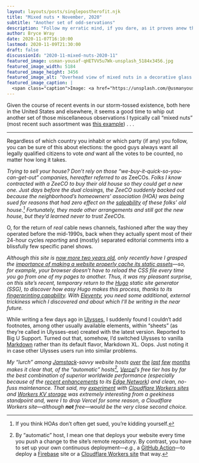 ```yaml
---
layout: layouts/posts/singlepostherofit.njk
title: "Mixed nuts • November, 2020"
subtitle: "Another set of odd-servations"
description: "Follow my erratic mind, if you dare, as it proves anew that it deserves that adjective."
author: Bryce Wray
date: 2020-11-07T16:10:00
lastmod: 2020-11-09T21:30:00
draft: false
discussionId: "2020-11-mixed-nuts-2020-11"
featured_image: usman-yousaf-qHETVV5u7Wk-unsplash_5184x3456.jpg
featured_image_width: 5184
featured_image_height: 3456
featured_image_alt: "Overhead view of mixed nuts in a decorative glass dish on an orange surface"
featured_image_caption: |
  <span class="caption">Image: <a href="https://unsplash.com/@usmanyousaf?utm_source=unsplash&amp;utm_medium=referral&amp;utm_content=creditCopyText">Usman Yousaf</a>; <a href="https://unsplash.com/s/photos/mixed-nuts?utm_source=unsplash&amp;utm_medium=referral&amp;utm_content=creditCopyText">Unsplash</a></span>
---
```


Given the course of recent events in our storm-tossed existence, both here in the United States and elsewhere, it seems a good time to whip out another set of those miscellaneous observations I typically call “mixed nuts” (most recent such assortment was [this example](/posts/2020/09/mixed-nuts-september-2020))&nbsp;.&nbsp;.&nbsp;.

---- 

Regardless of which country you inhabit or which party (if any) you follow, you can be sure of this about elections: the good guys always want all legally qualified citizens to vote *and* want all the votes to be counted, no matter how long it takes.

*Trying to sell your house? Don’t rely on those “we-buy-it-quick-so-you-can-get-out” companies, hereafter referred to as* ZeeCOs. *Folks I know contracted with a ZeeCO to buy their old house so they could get a new one. Just days before the dual closings, the ZeeCO suddenly backed out because the neighborhood’s homeowners’ association (HOA) was being sued for reasons that had zero effect on the [saleability](https://dictionary.cambridge.org/us/dictionary/english/saleable) of these folks’ old house.[^1] Fortunately, they made other arrangements and still got the new house, but they’d learned never to trust ZeeCOs.*

O, for the return of *real* cable news channels, fashioned after the way they operated before the mid-1990s, back when they actually spent most of their 24-hour cycles *reporting* and (mostly) separated editorial comments into a blissfully few specific panel shows.

*Although this site is [now more two years old](/posts/2020/09/two-but-not-terrible), only recently have I grasped the [importance of making a website properly cache its static assets](https://gtmetrix.com/leverage-browser-caching.html)—so, for example, your browser doesn’t have to reload the CSS file every time you go from one of my pages to another. Thus, it was my pleasant surprise, on this site’s recent, temporary return to the [Hugo](https://gohugo.io) static site generator (SSG), to discover how easy Hugo makes this process, thanks to its [fingerprinting capability](https://gohugo.io/hugo-pipes/fingerprint/). With [Eleventy](https://11ty.dev), you need some additional, external trickiness which I discovered and about which I’ll be writing in the near future.*

While writing a few days ago in [Ulysses](https://ulysses.app), I suddenly found I couldn’t add footnotes, among other usually available elements, within “sheets” (as they’re called in Ulysses-ese) created with the latest version. Reported to Big U Support. Turned out that, somehow, I’d switched Ulysses to vanilla [Markdown](https://daringfireball.net/projects/markdown) rather than its default flavor, Markdown XL. Oops. Just noting it in case other Ulysses users run into similar problems.

*My “lurch” among [Jamstack](https://jamstack.wtf)-savvy website hosts [over](/posts/2020/07/goodbye-hello) [the](/posts/2020/07/goodbye-hello-part-2) [last](/posts/2020/08/goodbye-hello-part-3) [few](/posts/2020/09/goodbye-hello-part-4) [months](/posts/2020/09/goodbye-hello-part-5) makes it clear that, of the “automatic” hosts[^2], [Vercel](https://vercel.com)’s free tier has by far the best combination of superior worldwide performance (especially because of the [recent enhancements](https://vercel.com/blog/new-edge-dev-infrastructure) to its [Edge Network](https://vercel.com/docs/edge-network/overview)) and clean, no-fuss maintenance. That said, my [experiment](/posts/2020/10/forward-paas) with [Cloudflare Workers sites](https://workers.cloudflare.com) and [Workers KV storage](https://developers.cloudflare.com/workers/learning/how-kv-works) was extremely interesting from a geekiness standpoint and, were I to drop Vercel for some reason, a Cloudflare Workers site—although **not** free—would be the very close second choice.*

[^1]:	If you think HOAs don’t often get sued, you’re kidding yourself.

[^2]:	By “automatic” host, I mean one that deploys your website every time you push a change to the site’s remote repository. By contrast, you have to set up your own continuous deployment—*e.g.*, a [GitHub Action](https://github.com/features/actions/)—to deploy a [Firebase](https://firebase.google.com) site or a [Cloudflare Workers site](https://workers.cloudflare.com) that way.